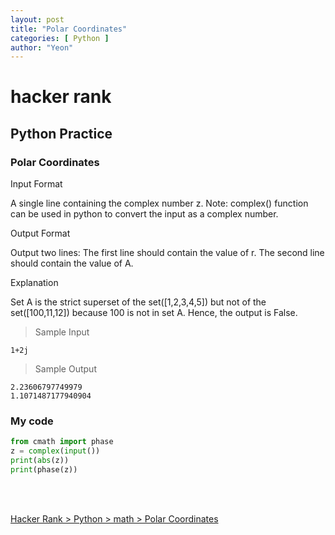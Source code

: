 ```yaml
---
layout: post
title: "Polar Coordinates"
categories: [ Python ]
author: "Yeon"
---
```


# hacker rank

## Python Practice
### Polar Coordinates

Input Format

A single line containing the complex number z. Note: complex() function can be used in python to convert the input as a complex number.

Output Format

Output two lines: 
The first line should contain the value of r. 
The second line should contain the value of A.

Explanation

Set A is the strict superset of the set([1,2,3,4,5]) but not of the set([100,11,12]) because 100 is not in set A. 
Hence, the output is False.

> Sample Input
~~~
1+2j
~~~

> Sample Output
~~~
2.23606797749979 
1.1071487177940904
~~~

### My code
```python
from cmath import phase
z = complex(input())
print(abs(z))
print(phase(z))
```

<br>
<br>

[Hacker Rank > Python > math > Polar Coordinates ](https://www.hackerrank.com/challenges/polar-coordinates/submissions/code/60787056)